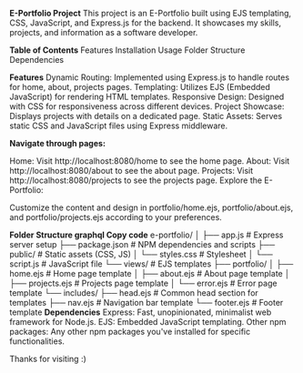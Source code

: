 **E-Portfolio Project**
This project is an E-Portfolio built using EJS templating, CSS, JavaScript, and Express.js for the backend. It showcases my skills, projects, and information as a software developer.

**Table of Contents**
Features
Installation
Usage
Folder Structure
Dependencies

**Features**
Dynamic Routing: Implemented using Express.js to handle routes for home, about, projects pages.
Templating: Utilizes EJS (Embedded JavaScript) for rendering HTML templates.
Responsive Design: Designed with CSS for responsiveness across different devices.
Project Showcase: Displays projects with details on a dedicated page.
Static Assets: Serves static CSS and JavaScript files using Express middleware.


**Navigate through pages:**

Home: Visit http://localhost:8080/home to see the home page.
About: Visit http://localhost:8080/about to see the about page.
Projects: Visit http://localhost:8080/projects to see the projects page.
Explore the E-Portfolio:

Customize the content and design in portfolio/home.ejs, portfolio/about.ejs, and portfolio/projects.ejs according to your preferences.

**Folder Structure
graphql
Copy code**
e-portfolio/
│
├── app.js            # Express server setup
├── package.json      # NPM dependencies and scripts
├── public/           # Static assets (CSS, JS)
│   └── styles.css    # Stylesheet
│   └── script.js     # JavaScript file
└── views/            # EJS templates
    ├── portfolio/
    │   ├── home.ejs      # Home page template
    │   ├── about.ejs     # About page template
    │   ├── projects.ejs  # Projects page template
    │   └── error.ejs     # Error page template
    └── includes/
        ├── head.ejs      # Common head section for templates
        ├── nav.ejs       # Navigation bar template
        └── footer.ejs    # Footer template
**Dependencies**
Express: Fast, unopinionated, minimalist web framework for Node.js.
EJS: Embedded JavaScript templating.
Other npm packages: Any other npm packages you've installed for specific functionalities.

Thanks for visiting :)
